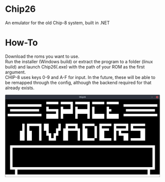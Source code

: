 # Chip26 <br/>
An emulator for the old Chip-8 system, built in .NET



# How-To <br/>
Download the roms you want to use. <br/>
Run the installer (Windows build) or extract the program to a folder (linux build) and launch Chip26(.exe) with the path of your ROM as the first argument. <br/>
CHIP-8 uses keys 0-9 and A-F for input. In the future, these will be able to be remapped through the config, although the backend required for that already exists.

![Demo image for Chip26](demoimage.png)
